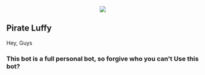 <p align="center">
  <img src="https://telegra.ph/file/67c28066d90082b412e01.jpg">
</p>

## Pirate Luffy 


Hey,
Guys 

### This bot is a full personal bot, so forgive who you can't Use this bot?

